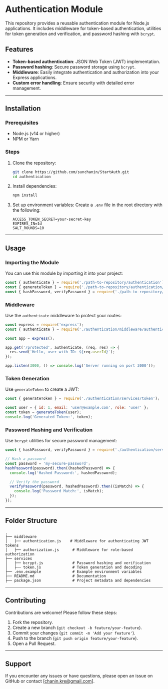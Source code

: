 # Authentication Module

This repository provides a reusable authentication module for Node.js applications. It includes middleware for token-based authentication, utilities for token generation and verification, and password hashing with `bcrypt`.

## Features
- **Token-based authentication**: JSON Web Token (JWT) implementation.
- **Password hashing**: Secure password storage using `bcrypt`.
- **Middleware**: Easily integrate authentication and authorization into your Express applications.
- **Custom error handling**: Ensure security with detailed error management.

---

## Installation

### Prerequisites
- Node.js (v14 or higher)
- NPM or Yarn

### Steps

1. Clone the repository:
   ```bash
   git clone https://github.com/sunchanin/StartAuth.git
   cd authentication
   ```

2. Install dependencies:
   ```bash
   npm install
   ```

3. Set up environment variables:
   Create a `.env` file in the root directory with the following:
   ```env
   ACCESS_TOKEN_SECRET=your-secret-key
   EXPIRES_IN=1d
   SALT_ROUNDS=10
   ```

---

## Usage

### Importing the Module
You can use this module by importing it into your project:

```javascript
const { authenticate } = require('./path-to-repository/authentication');
const { generateToken } = require('./path-to-repository/authentication/services/token');
const { hashPassword, verifyPassword } = require('./path-to-repository/authentication/services/bcrypt');
```

### Middleware
Use the `authenticate` middleware to protect your routes:

```javascript
const express = require('express');
const { authenticate } = require('./authentication/middleware/authentication');

const app = express();

app.get('/protected', authenticate, (req, res) => {
  res.send(`Hello, user with ID: ${req.userId}`);
});

app.listen(3000, () => console.log('Server running on port 3000'));
```

### Token Generation
Use `generateToken` to create a JWT:

```javascript
const { generateToken } = require('./authentication/services/token');

const user = { id: 1, email: 'user@example.com', role: 'user' };
const token = generateToken(user);
console.log('Generated Token:', token);
```

### Password Hashing and Verification
Use `bcrypt` utilities for secure password management:

```javascript
const { hashPassword, verifyPassword } = require('./authentication/services/bcrypt');

// Hash a password
const password = 'my-secure-password';
hashPassword(password).then((hashedPassword) => {
  console.log('Hashed Password:', hashedPassword);

  // Verify the password
  verifyPassword(password, hashedPassword).then((isMatch) => {
    console.log('Password Match:', isMatch);
  });
});
```

---

## Folder Structure
```
.
├── middleware
│   ├── authentication.js    # Middleware for authenticating JWT tokens
│   ├── authorization.js      # Middleware for role-based authorization
├── services
│   ├── bcrypt.js             # Password hashing and verification
│   ├── token.js              # Token generation and decoding
├── .env.example              # Example environment variables
├── README.md                 # Documentation
├── package.json              # Project metadata and dependencies
```

---

## Contributing
Contributions are welcome! Please follow these steps:

1. Fork the repository.
2. Create a new branch (`git checkout -b feature/your-feature`).
3. Commit your changes (`git commit -m 'Add your feature'`).
4. Push to the branch (`git push origin feature/your-feature`).
5. Open a Pull Request.

---

## Support
If you encounter any issues or have questions, please open an issue on GitHub or contact [chanin.kre@gmail.com].

